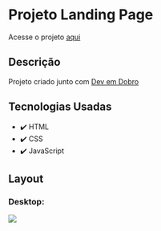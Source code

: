 # Projeto Landing Page

<p>Acesse o projeto <a href="https://jonathanrianelli.github.io/projeto-landing-page/">aqui</a></p>

## Descrição

<p>Projeto criado junto com <a href="https://www.youtube.com/c/DevemDobro">Dev em Dobro</a></p>


## Tecnologias Usadas
- ✔️ HTML
- ✔️ CSS
- ✔️ JavaScript

## Layout 
### Desktop:
<img src="src/imagens/projeto-landing-page.gif">